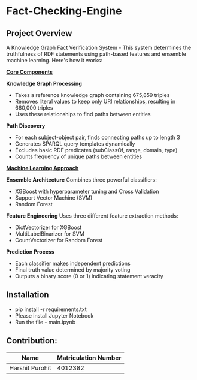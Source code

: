 # Fact-Checking-Engine

## Project Overview
A Knowledge Graph Fact Verification System - This system determines the truthfulness of RDF statements using path-based features and ensemble machine learning. Here's how it works:

<u>**Core Components**</u>

**Knowledge Graph Processing**

* Takes a reference knowledge graph containing 675,859 triples
* Removes literal values to keep only URI relationships, resulting in 660,000 triples
* Uses these relationships to find paths between entities
  
**Path Discovery**

* For each subject-object pair, finds connecting paths up to length 3
* Generates SPARQL query templates dynamically
* Excludes basic RDF predicates (subClassOf, range, domain, type)
* Counts frequency of unique paths between entities

<u>**Machine Learning Approach**</u>

**Ensemble Architecture**
Combines three powerful classifiers:
* XGBoost with hyperparameter tuning and Cross Validation
* Support Vector Machine (SVM)
* Random Forest
  
**Feature Engineering**
Uses three different feature extraction methods:

* DictVectorizer for XGBoost
* MultiLabelBinarizer for SVM
* CountVectorizer for Random Forest
  
**Prediction Process**
* Each classifier makes independent predictions
* Final truth value determined by majority voting
* Outputs a binary score (0 or 1) indicating statement veracity

## Installation

- pip install -r requirements.txt
- Please install Jupyter Notebook
- Run the file - main.ipynb

## Contribution:

| Name              | Matriculation Number |
| ----------------- | -------------------- |
| Harshit Purohit   |    4012382           |

